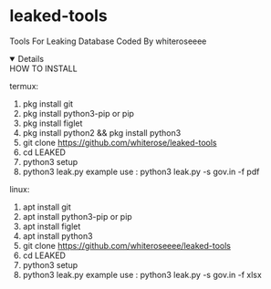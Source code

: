 # leaked-tools
Tools For Leaking Database
Coded By whiteroseeee

<details open>HOW TO INSTALL</details>

termux:
1. pkg install git
2. pkg install python3-pip or pip
3. pkg install figlet
4. pkg install python2 && pkg install python3
5. git clone https://github.com/whiterose/leaked-tools
6. cd LEAKED
7. python3 setup
8. python3 leak.py
example use : python3 leak.py -s gov.in -f pdf

linux:
1. apt install git
2. apt install python3-pip or pip
3. apt install figlet
4. apt install python3
5. git clone https://github.com/whiteroseeee/leaked-tools
6. cd LEAKED
7. python3 setup
8. python3 leak.py
example use : python3 leak.py -s gov.in -f xlsx
